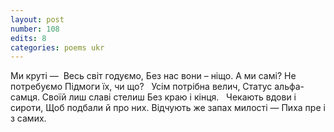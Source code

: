 ```yaml
---
layout: post
number: 108
edits: 8
categories: poems ukr
---
```


Ми круті — 
Весь світ годуємо,
Без нас вони – ніщо. 
А ми самі? 
Не потребуємо
Підмоги їх, чи що?
 
Усім потрібна велич, 
Статус альфа-самця.
Своїй лиш славі стелиш 
Без краю i кінця. 
 
Чекають вдови i сироти,
Щоб подбали й про них.
Відчують же запах милості —
Пиха пре і з самих.
